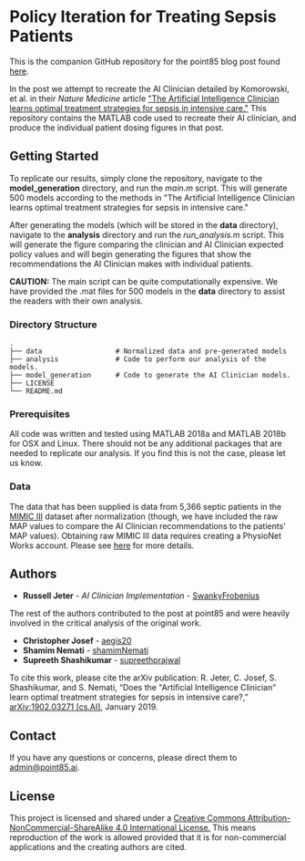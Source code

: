 # Policy Iteration for Treating Sepsis Patients

This is the companion GitHub repository for the point85 blog post found [here](https://point85.ai/artificial-intelligence-clinician).

In the post we attempt to recreate the AI Clinician detailed by Komorowski, et al. in their _Nature Medicine_ article ["The Artificial Intelligence Clinician learns optimal treatment strategies for sepsis in intensive care."](https://www.nature.com/articles/s41591-018-0213-5)  This repository contains the MATLAB code used to recreate their AI clinician, and produce the individual patient dosing figures in that post.

## Getting Started
To replicate our results, simply clone the repository, navigate to the **model_generation** directory, and run the *main.m* script.  This will generate 500 models according to the methods in "The Artificial Intelligence Clinician learns optimal treatment strategies for sepsis in intensive care."

After generating the models (which will be stored in the **data** directory), navigate to the **analysis** directory and run the *run_analysis.m* script.  This will generate the figure comparing the clinician and AI Clinician expected policy values and will begin generating the figures that show the recommendations the AI Clinician makes with individual patients.

**CAUTION:**  The main script can be quite computationally expensive.  We have provided the .mat files for 500 models in the **data** directory to assist the readers with their own analysis.

### Directory Structure

    .
    ├── data                  # Normalized data and pre-generated models
    ├── analysis              # Code to perform our analysis of the models.
    ├── model_generation      # Code to generate the AI Clinician models.
    ├── LICENSE
    └── README.md

### Prerequisites
All code was written and tested using MATLAB 2018a and MATLAB 2018b for OSX and Linux.  There should not be any additional packages that are needed to replicate our analysis.  If you find this is not the case, please let us know.

### Data
The data that has been supplied is data from 5,366 septic patients in the [MIMIC III](https://mimic.physionet.org/) dataset after normalization (though, we have included the raw MAP values to compare the AI Clinician recommendations to the patients' MAP values).  Obtaining raw MIMIC III data requires creating a PhysioNet Works account.  Please see [here](https://mimic.physionet.org/gettingstarted/access/) for more details.  

## Authors

* **Russell Jeter** - *AI Clinician Implementation* - [SwankyFrobenius](https://github.com/SwankyFrobenius)

The rest of the authors contributed to the post at point85 and were heavily involved in the critical analysis of the original work.
* **Christopher Josef** - [aegis20](https://github.com/aegis20)
* **Shamim Nemati**  - [shamimNemati](https://github.com/shamimNemati)
* **Supreeth Shashikumar** - [supreethprajwal](https://github.com/supreethprajwal)

To cite this work, please cite the arXiv publication:
R. Jeter, C. Josef, S. Shashikumar, and S. Nemati, “Does the "Artificial Intelligence Clinician" learn optimal treatment strategies for sepsis in intensive care?,” [arXiv:1902.03271 [cs.AI]](https://arxiv.org/abs/1902.03271), January 2019.

## Contact
If you have any questions or concerns, please direct them to [admin@point85.ai](admin@point85.ai).
## License

This project is licensed and shared under a [Creative Commons Attribution-NonCommercial-ShareAlike 4.0 International License.](https://creativecommons.org/licenses/by-nc-sa/4.0/legalcode) This means reproduction of the work is allowed provided that it is for non-commercial applications and the creating authors are cited.
